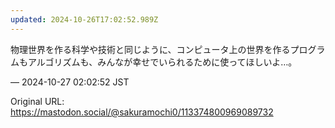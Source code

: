 ```yaml
---
updated: 2024-10-26T17:02:52.989Z
---
```


<p>物理世界を作る科学や技術と同じように、コンピュータ上の世界を作るプログラムもアルゴリズムも、みんなが幸せでいられるために使ってほしいよ…。</p>

&mdash; 2024-10-27 02:02:52 JST

Original URL: https://mastodon.social/@sakuramochi0/113374800969089732
